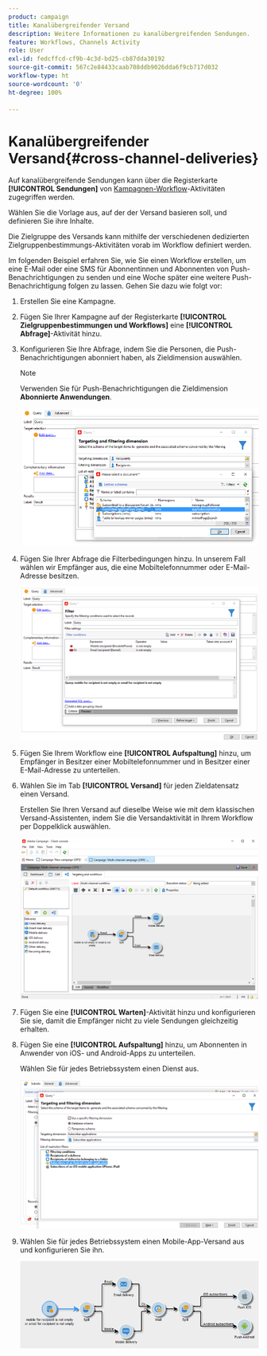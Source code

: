 ```yaml
---
product: campaign
title: Kanalübergreifender Versand
description: Weitere Informationen zu kanalübergreifenden Sendungen.
feature: Workflows, Channels Activity
role: User
exl-id: fedcffcd-cf9b-4c3d-bd25-cb87dda30192
source-git-commit: 567c2e84433caab708ddb9026dda6f9cb717d032
workflow-type: ht
source-wordcount: '0'
ht-degree: 100%

---
```


# Kanalübergreifender Versand{#cross-channel-deliveries}

Auf kanalübergreifende Sendungen kann über die Registerkarte **[!UICONTROL Sendungen]** von [Kampagnen-Workflow](campaign-workflows.md)-Aktivitäten zugegriffen werden.

Wählen Sie die Vorlage aus, auf der der Versand basieren soll, und definieren Sie ihre Inhalte.

Die Zielgruppe des Versands kann mithilfe der verschiedenen dedizierten Zielgruppenbestimmungs-Aktivitäten vorab im Workflow definiert werden.

Im folgenden Beispiel erfahren Sie, wie Sie einen Workflow erstellen, um eine E-Mail oder eine SMS für Abonnentinnen und Abonnenten von Push-Benachrichtigungen zu senden und eine Woche später eine weitere Push-Benachrichtigung folgen zu lassen. Gehen Sie dazu wie folgt vor:

1. Erstellen Sie eine Kampagne.
1. Fügen Sie Ihrer Kampagne auf der Registerkarte **[!UICONTROL Zielgruppenbestimmungen und Workflows]** eine **[!UICONTROL Abfrage]**-Aktivität hinzu.
1. Konfigurieren Sie Ihre Abfrage, indem Sie die Personen, die Push-Benachrichtigungen abonniert haben, als Zieldimension auswählen.

   >[!NOTE]
   >
   >Verwenden Sie für Push-Benachrichtigungen die Zieldimension **Abonnierte Anwendungen**.

   ![](assets/cross_channel_delivery_1.png)

1. Fügen Sie Ihrer Abfrage die Filterbedingungen hinzu. In unserem Fall wählen wir Empfänger aus, die eine Mobiltelefonnummer oder E-Mail-Adresse besitzen.

   ![](assets/cross_channel_delivery_2.png)

1. Fügen Sie Ihrem Workflow eine **[!UICONTROL Aufspaltung]** hinzu, um Empfänger in Besitzer einer Mobiltelefonnummer und in Besitzer einer E-Mail-Adresse zu unterteilen.
1. Wählen Sie im Tab **[!UICONTROL Versand]** für jeden Zieldatensatz einen Versand.

   Erstellen Sie Ihren Versand auf dieselbe Weise wie mit dem klassischen Versand-Assistenten, indem Sie die Versandaktivität in Ihrem Workflow per Doppelklick auswählen.

   ![](assets/cross_channel_delivery_3.png)

1. Fügen Sie eine **[!UICONTROL Warten]**-Aktivität hinzu und konfigurieren Sie sie, damit die Empfänger nicht zu viele Sendungen gleichzeitig erhalten.
1. Fügen Sie eine **[!UICONTROL Aufspaltung]** hinzu, um Abonnenten in Anwender von iOS- und Android-Apps zu unterteilen.

   Wählen Sie für jedes Betriebssystem einen Dienst aus.

   ![](assets/cross_channel_delivery_4.png)

1. Wählen Sie für jedes Betriebssystem einen Mobile-App-Versand aus und konfigurieren Sie ihn.

   ![](assets/cross_channel_delivery_5.png)
